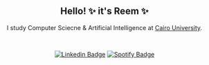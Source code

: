

<!--
**reem010/reem010** is a ✨ _special_ ✨ repository because its `README.md` (this file) appears on your GitHub profile.

Here are some ideas to get you started:

- 🔭 I’m currently working on ...
- 🌱 I’m currently learning ...
- 👯 I’m looking to collaborate on ...
- 🤔 I’m looking for help with ...
- 💬 Ask me about ...
- 📫 How to reach me: ...
- 😄 Pronouns: ...
- ⚡ Fun fact: ...
-->
<body background="![cherryblossom_1](https://user-images.githubusercontent.com/108128985/177260818-16868463-d471-4481-840c-d173e8d0f7fd.jpg)
">
<div align="center">

<p>
<h2> Hello! ✨ it's Reem ✨ </h2>
I study Computer Sciecne & Artificial Intelligence at <a href="https://cu.edu.eg/Home">Cairo University</a>.  
    
</p>


<br />

[![Linkedin Badge](https://img.shields.io/badge/LinkedIn-0077B5?style=flat-square&logo=linkedin&logoColor=white
)](https://www.linkedin.com/in/reem-ahmed-204464243/)
[![Spotify Badge](https://img.shields.io/badge/Spotify-1ED760?style=flat-square&logo=spotify&logoColor=white)](https://open.spotify.com/user/31aynfi54vb3f7mrxav4d64pqfma)

<br />
</div>
</body>
